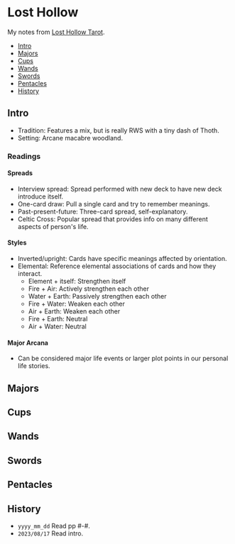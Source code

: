 # Lost Hollow
My notes from [Lost Hollow Tarot](http://pixeloccult.com/losthollowtarot/index.html).

<!-- MarkdownTOC levels="1,2" -->

- [Intro](#intro)
- [Majors](#majors)
- [Cups](#cups)
- [Wands](#wands)
- [Swords](#swords)
- [Pentacles](#pentacles)
- [History](#history)

<!-- /MarkdownTOC -->

## Intro
- Tradition: Features a mix, but is really RWS with a tiny dash of Thoth.
- Setting: Arcane macabre woodland.

### Readings
#### Spreads
- Interview spread: Spread performed with new deck to have new deck introduce itself.
- One-card draw: Pull a single card and try to remember meanings.
- Past-present-future: Three-card spread, self-explanatory.
- Celtic Cross: Popular spread that provides info on many different aspects of person's life.

#### Styles
- Inverted/upright: Cards have specific meanings affected by orientation.
- Elemental: Reference elemental associations of cards and how they interact.
    + Element + itself: Strengthen itself
    + Fire + Air: Actively strengthen each other
    + Water + Earth: Passively strengthen each other
    + Fire + Water: Weaken each other
    + Air + Earth: Weaken each other
    + Fire + Earth: Neutral
    + Air + Water: Neutral

#### Major Arcana
- Can be considered major life events or larger plot points in our personal life stories.



## Majors
## Cups
## Wands
## Swords
## Pentacles



## History
- `yyyy_mm_dd` Read pp #-#.
- `2023/08/17` Read intro.
